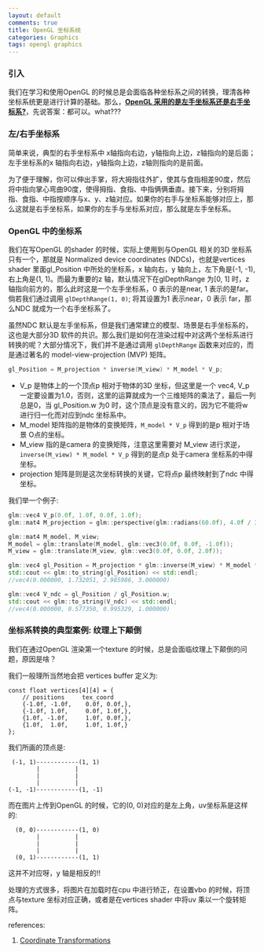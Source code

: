 ```yaml
---
layout: default
comments: true
title: OpenGL 坐标系统
categories: Graphics
tags: opengl graphics
---
```


### 引入

我们在学习和使用OpenGL 的时候总是会面临各种坐标系之间的转换，理清各种坐标系统更是进行计算的基础。那么，[**OpenGL 采用的是左手坐标系还是右手坐标系?**](https://stackoverflow.com/questions/4124041/is-opengl-coordinate-system-left-handed-or-right-handed)，先说答案：都可以。what???

### 左/右手坐标系

简单来说，典型的右手坐标系中 x轴指向右边，y轴指向上边，z轴指向的是后面；左手坐标系的x 轴指向右边，y轴指向上边，z轴则指向的是前面。

为了便于理解，你可以伸出手掌，将大拇指往外扩，使其与食指相差90度，然后将中指向掌心弯曲90度，使得拇指、食指、中指俩俩垂直。接下来，分别将拇指、食指、中指按顺序与x、y、z轴对应。如果你的右手与坐标系能够对应上，那么这就是右手坐标系，如果你的左手与坐标系对应，那么就是左手坐标系。


### OpenGL 中的坐标系

我们在写OpenGL 的shader 的时候，实际上使用到与OpenGL 相关的3D 坐标系只有一个，那就是 Normalized device coordinates (NDCs)，也就是vertices shader 里面gl_Position 中所处的坐标系，x 轴向右，y 轴向上，左下角是(-1, -1), 右上角是(1, 1)。而最为重要的z 轴，默认情况下在glDepthRange 为[0, 1] 时，z 轴指向前方的，那么此时这是一个左手坐标系，0 表示的是near, 1 表示的是far。倘若我们通过调用 `glDepthRange(1, 0)`; 将其设置为1 表示near，0 表示 far，那么NDC 就成为一个右手坐标系了。


虽然NDC 默认是左手坐标系，但是我们通常建立的模型、场景是右手坐标系的，这也是大部分3D 软件的共识。那么我们是如何在渲染过程中对这两个坐标系进行转换的呢？大部分情况下，我们并不是通过调用 `glDepthRange` 函数来对应的，而是通过著名的 model-view-projection (MVP) 矩阵。

```c++
gl_Position = M_projection * inverse(M_view) * M_model * V_p;
```

* V_p 是物体上的一个顶点p 相对于物体的3D 坐标，但这里是一个 vec4, V_p 一定要设置为1.0，否则，这里的运算就成为一个三维矩阵的乘法了，最后一列总是0，当 gl_Position.w 为0 时，这个顶点是没有意义的，因为它不能将w 进行归一化而对应到ndc 坐标系中。
* M_model 矩阵指的是物体的变换矩阵，`M_model * V_p` 得到的是p 相对于场景 O点的坐标。
* M_view 指的是camera 的变换矩阵，注意这里需要对 M_view 进行求逆，`inverse(M_view) * M_model * V_p` 得到的是点p 处于camera 坐标系的中得坐标。
* projection 矩阵是则是这次坐标转换的关键，它将点p 最终映射到了ndc 中得坐标。

我们举一个例子:

```c++
glm::vec4 V_p(0.0f, 1.0f, 0.0f, 1.0f);
glm::mat4 M_projection = glm::perspective(glm::radians(60.0f), 4.0f / 3.0f, 0.01f, 10.0f);

glm::mat4 M_model, M_view;
M_model = glm::translate(M_model, glm::vec3(0.0f, 0.0f, -1.0f));
M_view = glm::translate(M_view, glm::vec3(0.0f, 0.0f, 2.0f));

glm::vec4 gl_Position = M_projection * glm::inverse(M_view) * M_model * V_p;
std::cout << glm::to_string(gl_Position) << std::endl;
//vec4(0.000000, 1.732051, 2.985986, 3.000000)

glm::vec4 V_ndc = gl_Position / gl_Position.w;
std::cout << glm::to_string(V_ndc) << std::endl;
//vec4(0.000000, 0.577350, 0.995329, 1.000000)
```

### 坐标系转换的典型案例: 纹理上下颠倒

我们在通过OpenGL 渲染第一个texture 的时候，总是会面临纹理上下颠倒的问题，原因是啥？

我们一般理所当然地会把 vertices buffer 定义为:
```
const float vertices[4][4] = {
    // positions     tex_coord
    {-1.0f, -1.0f,    0.0f, 0.0f,},
    {-1.0f, 1.0f,     0.0f, 1.0f,},
    {1.0f, -1.0f,     1.0f, 0.0f,},
    {1.0f,  1.0f,     1.0f, 1.0f,}
};
```

我们所画的顶点是:

```       
 (-1, 1)------------(1, 1)
        |          |
        |          |
        |          |
(-1, -1)------------(1, -1)
```

而在图片上传到OpenGL 的时候，它的(0, 0)对应的是左上角，uv坐标系是这样的:

```
  (0, 0)------------(1, 0)
        |          |
        |          |
        |          |
  (0, 1)------------(1, 1)
```

这并不对应呀，y 轴是相反的!!

处理的方式很多，将图片在加载时在cpu 中进行矫正，在设置vbo 的时候，将顶点与texture 坐标对应正确，或者是在vertices shader 中将uv 乘以一个旋转矩阵。


references:

1. [Coordinate Transformations](https://www.khronos.org/opengl/wiki/Coordinate_Transformations)
